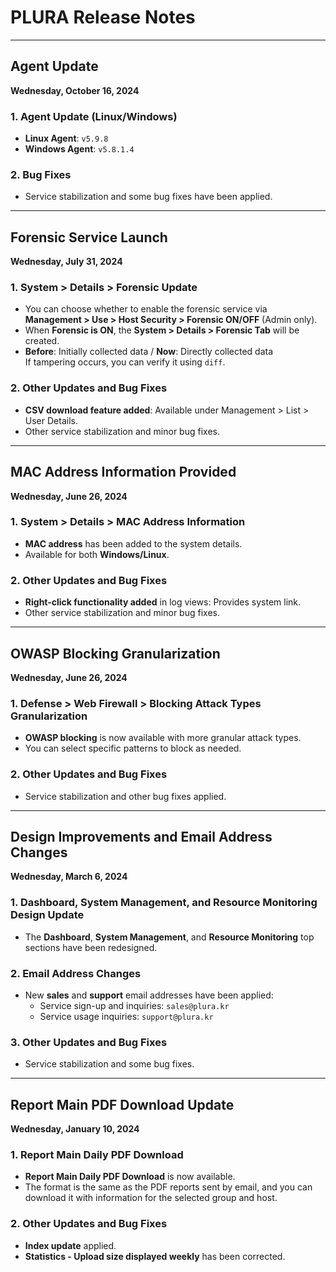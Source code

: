 # PLURA Release Notes

---

## Agent Update

**Wednesday, October 16, 2024**

### 1. Agent Update (Linux/Windows)

- **Linux Agent**: `v5.9.8`
- **Windows Agent**: `v5.8.1.4`

### 2. Bug Fixes

- Service stabilization and some bug fixes have been applied.

---

## Forensic Service Launch

**Wednesday, July 31, 2024**

### 1. System > Details > Forensic Update

- You can choose whether to enable the forensic service via **Management > Use > Host Security > Forensic ON/OFF** (Admin only).
- When **Forensic is ON**, the **System > Details > Forensic Tab** will be created.
- **Before**: Initially collected data / **Now**: Directly collected data  
  If tampering occurs, you can verify it using `diff`.

### 2. Other Updates and Bug Fixes

- **CSV download feature added**: Available under Management > List > User Details.
- Other service stabilization and minor bug fixes.

---

## MAC Address Information Provided

**Wednesday, June 26, 2024**

### 1. System > Details > MAC Address Information

- **MAC address** has been added to the system details.
- Available for both **Windows/Linux**.

### 2. Other Updates and Bug Fixes

- **Right-click functionality added** in log views: Provides system link.
- Other service stabilization and minor bug fixes.

---

## OWASP Blocking Granularization

**Wednesday, June 26, 2024**

### 1. Defense > Web Firewall > Blocking Attack Types Granularization

- **OWASP blocking** is now available with more granular attack types.
- You can select specific patterns to block as needed.

### 2. Other Updates and Bug Fixes

- Service stabilization and other bug fixes applied.

---

## Design Improvements and Email Address Changes

**Wednesday, March 6, 2024**

### 1. Dashboard, System Management, and Resource Monitoring Design Update

- The **Dashboard**, **System Management**, and **Resource Monitoring** top sections have been redesigned.

### 2. Email Address Changes

- New **sales** and **support** email addresses have been applied:  
  - Service sign-up and inquiries: `sales@plura.kr`
  - Service usage inquiries: `support@plura.kr`

### 3. Other Updates and Bug Fixes

- Service stabilization and some bug fixes.

---

## Report Main PDF Download Update

**Wednesday, January 10, 2024**

### 1. Report Main Daily PDF Download

- **Report Main Daily PDF Download** is now available.
- The format is the same as the PDF reports sent by email, and you can download it with information for the selected group and host.

### 2. Other Updates and Bug Fixes

- **Index update** applied.
- **Statistics - Upload size displayed weekly** has been corrected.
